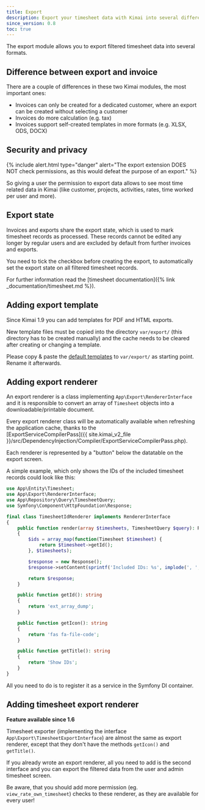 ```yaml
---
title: Export
description: Export your timesheet data with Kimai into several different formats
since_version: 0.8
toc: true
---
```


The export module allows you to export filtered timesheet data into several formats.

## Difference between export and invoice

There are a couple of differences in these two Kimai modules, the most important ones:

- Invoices can only be created for a dedicated customer, where an export can be created without selecting a customer
- Invoices do more calculation (e.g. tax) 
- Invoices support self-created templates in more formats (e.g. XLSX, ODS, DOCX)

## Security and privacy

{% include alert.html type="danger" alert="The export extension DOES NOT check permissions, as this would defeat the purpose of an export." %}

So giving a user the permission to export data allows to see most time related data in Kimai 
(like customer, projects, activities, rates, time worked per user and more).

## Export state

Invoices and exports share the export state, which is used to mark timesheet records as processed. 
These records cannot be edited any longer by regular users and are excluded by default from further invoices and exports.
 
You need to tick the checkbox before creating the export, to automatically set the export state on all filtered timesheet records.

For further information read the [timesheet documentation]({% link _documentation/timesheet.md %}).

## Adding export template

Since Kimai 1.9 you can add templates for PDF and HTML exports.

New template files must be copied into the directory `var/export/` (this directory has to be created manually) 
and the cache needs to be cleared after creating or changing a template.

Please copy & paste the [default templates](https://github.com/kevinpapst/kimai2/tree/master/templates/export/renderer) to `var/export/` 
as starting point. Rename it afterwards.

## Adding export renderer

An export renderer is a class implementing `App\Export\RendererInterface` and it is responsible to convert an array of 
`Timesheet` objects into a downloadable/printable document. 

Every export renderer class will be automatically available when refreshing the application cache, thanks to the  
[ExportServiceCompilerPass]({{ site.kimai_v2_file }}/src/DependencyInjection/Compiler/ExportServiceCompilerPass.php).

Each renderer is represented by a "button" below the datatable on the export screen.

A simple example, which only shows the IDs of the included timesheet records could look like this: 

```php
use App\Entity\Timesheet;
use App\Export\RendererInterface;
use App\Repository\Query\TimesheetQuery;
use Symfony\Component\HttpFoundation\Response;

final class TimesheetIdRenderer implements RendererInterface
{
    public function render(array $timesheets, TimesheetQuery $query): Response
    {
        $ids = array_map(function(Timesheet $timesheet) {
            return $timesheet->getId();
        }, $timesheets);

        $response = new Response();
        $response->setContent(sprintf('Included IDs: %s', implode(', ', $ids)));

        return $response;
    }

    public function getId(): string
    {
        return 'ext_array_dump';
    }

    public function getIcon(): string
    {
        return 'fas fa-file-code';
    }

    public function getTitle(): string
    {
        return 'Show IDs';
    }
}
```

All you need to do is to register it as a service in the Symfony DI container.

## Adding timesheet export renderer

**Feature available since 1.6**

Timesheet exporter (implementing the interface `App\Export\TimesheetExportInterface`) are almost the same as export renderer, 
except that they don't have the methods `getIcon()` and `getTitle()`.

If you already wrote an export renderer, all you need to add is the second interface and you can export the filtered data 
from the user and admin timesheet screen.

Be aware, that you should add more permission (eg. `view_rate_own_timesheet`) checks to these renderer, as they are available for every user!
 
